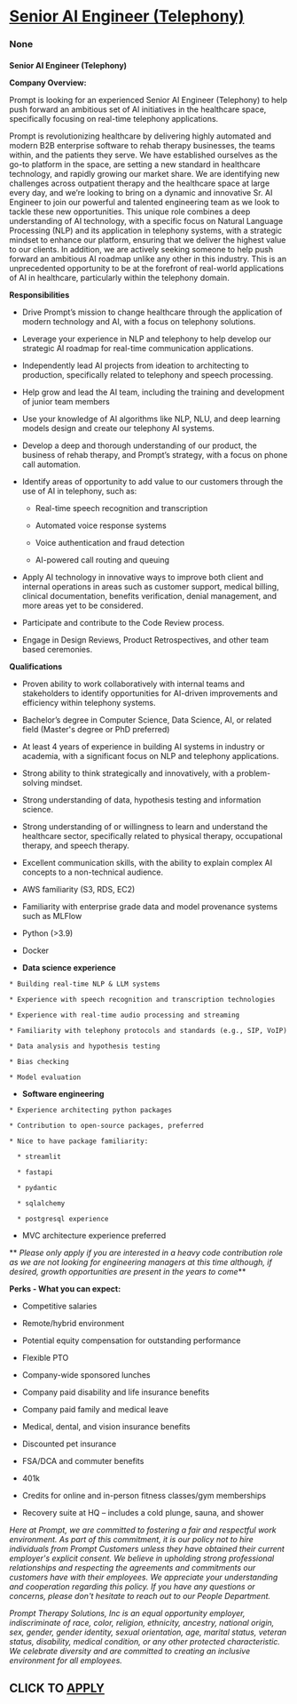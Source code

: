 # [Senior AI Engineer (Telephony)](https://www.remotewlb.com/apply/senior-ai-engineer-telephony)  
### None  
####  

**Senior AI Engineer (Telephony)**

 **Company Overview:**

Prompt is looking for an experienced Senior AI Engineer (Telephony) to help push forward an ambitious set of AI initiatives in the healthcare space, specifically focusing on real-time telephony applications.

Prompt is revolutionizing healthcare by delivering highly automated and modern B2B enterprise software to rehab therapy businesses, the teams within, and the patients they serve. We have established ourselves as the go-to platform in the space, are setting a new standard in healthcare technology, and rapidly growing our market share. We are identifying new challenges across outpatient therapy and the healthcare space at large every day, and we’re looking to bring on a dynamic and innovative Sr. AI Engineer to join our powerful and talented engineering team as we look to tackle these new opportunities. This unique role combines a deep understanding of AI technology, with a specific focus on Natural Language Processing (NLP) and its application in telephony systems, with a strategic mindset to enhance our platform, ensuring that we deliver the highest value to our clients. In addition, we are actively seeking someone to help push forward an ambitious AI roadmap unlike any other in this
industry. This is an unprecedented opportunity to be at the forefront of real-world applications of AI in healthcare, particularly within the telephony domain.

 **Responsibilities**

  * Drive Prompt’s mission to change healthcare through the application of modern technology and AI, with a focus on telephony solutions.

  * Leverage your experience in NLP and telephony to help develop our strategic AI roadmap for real-time communication applications.

  * Independently lead AI projects from ideation to architecting to production, specifically related to telephony and speech processing.

  * Help grow and lead the AI team, including the training and development of junior team members

  * Use your knowledge of AI algorithms like NLP, NLU, and deep learning models design and create our telephony AI systems.

  * Develop a deep and thorough understanding of our product, the business of rehab therapy, and Prompt’s strategy, with a focus on phone call automation.

  * Identify areas of opportunity to add value to our customers through the use of AI in telephony, such as:

    * Real-time speech recognition and transcription

    * Automated voice response systems

    * Voice authentication and fraud detection

    * AI-powered call routing and queuing

  * Apply AI technology in innovative ways to improve both client and internal operations in areas such as customer support, medical billing, clinical documentation, benefits verification, denial management, and more areas yet to be considered.

  * Participate and contribute to the Code Review process.

  * Engage in Design Reviews, Product Retrospectives, and other team based ceremonies.

 **Qualifications**

  * Proven ability to work collaboratively with internal teams and stakeholders to identify opportunities for AI-driven improvements and efficiency within telephony systems.

  * Bachelor’s degree in Computer Science, Data Science, AI, or related field (Master's degree or PhD preferred)

  * At least 4 years of experience in building AI systems in industry or academia, with a significant focus on NLP and telephony applications.

  * Strong ability to think strategically and innovatively, with a problem-solving mindset.

  * Strong understanding of data, hypothesis testing and information science.

  * Strong understanding of or willingness to learn and understand the healthcare sector, specifically related to physical therapy, occupational therapy, and speech therapy.

  * Excellent communication skills, with the ability to explain complex AI concepts to a non-technical audience.

  * AWS familiarity (S3, RDS, EC2)

  * Familiarity with enterprise grade data and model provenance systems such as MLFlow

  * Python (>3.9)

  * Docker

  *  **Data science experience**

    * Building real-time NLP & LLM systems

    * Experience with speech recognition and transcription technologies

    * Experience with real-time audio processing and streaming

    * Familiarity with telephony protocols and standards (e.g., SIP, VoIP)

    * Data analysis and hypothesis testing

    * Bias checking

    * Model evaluation

  *  **Software engineering**

    * Experience architecting python packages

    * Contribution to open-source packages, preferred

    * Nice to have package familiarity:

      * streamlit

      * fastapi

      * pydantic

      * sqlalchemy

      * postgresql experience

  * MVC architecture experience preferred

 ** _Please only apply if you are interested in a heavy code contribution role as we are not looking for engineering managers at this time although, if desired, growth opportunities are present in the years to come_**

 **Perks - What you can expect:**

  * Competitive salaries

  * Remote/hybrid environment

  * Potential equity compensation for outstanding performance

  * Flexible PTO

  * Company-wide sponsored lunches

  * Company paid disability and life insurance benefits

  * Company paid family and medical leave

  * Medical, dental, and vision insurance benefits

  * Discounted pet insurance

  * FSA/DCA and commuter benefits

  * 401k

  * Credits for online and in-person fitness classes/gym memberships

  * Recovery suite at HQ – includes a cold plunge, sauna, and shower

 _Here at Prompt, we are committed to fostering a fair and respectful work environment. As part of this commitment, it is our policy not to hire individuals from Prompt Customers unless they have obtained their current employer's explicit consent. We believe in upholding strong professional relationships and respecting the agreements and commitments our customers have with their employees. We appreciate your understanding and cooperation regarding this policy. If you have any questions or concerns, please don't hesitate to reach out to our People Department._

 _Prompt Therapy Solutions, Inc is an equal opportunity employer, indiscriminate of race, color, religion, ethnicity, ancestry, national origin, sex, gender, gender identity, sexual orientation, age, marital status, veteran status, disability, medical condition, or any other protected characteristic. We celebrate diversity and are committed to creating an inclusive environment for all employees._

  
## CLICK TO [APPLY](https://www.remotewlb.com/apply/senior-ai-engineer-telephony)

